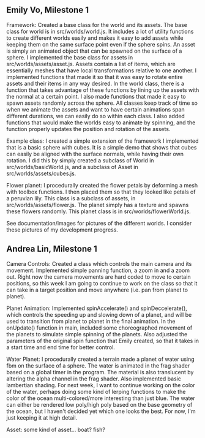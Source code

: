 Emily Vo, Milestone 1
---------------------------------------
Framework: Created a base class for the world and its assets. The base class for world is in src/worlds/world.js. It includes a lot of utility functions to create different worlds easily and makes it easy to add assets while keeping them on the same surface point even if the sphere spins. An asset is simply an animated object that can be spawned on the surface of a sphere. I implemented the base class for assets in src/worlds/assets/asset.js. Assets contain a list of items, which are essentially meshes that have local transformations relative to one another. I implemented functions that made it so that it was easy to rotate entire assets and their items in any way desired. In the world class, there is a function that takes advantage of these functions by lining up the assets with the normal at a certain point. I also made functions that made it easy to spawn assets randomly across the sphere. All classes keep track of time so when we animate the assets and want to have certain animations span different durations, we can easily do so within each class. I also added functions that would make the worlds easy to animate by spinning, and the function properly updates the position and rotation of the assets.

Example class: I created a simple extension of the framework I implemented that is a basic sphere with cubes. It is a simple demo that shows that cubes can easily be aligned with the surface normals, while having their own rotation. I did this by simply created a subclass of World in src/worlds/basicWorld.js, and a subclass of Asset in src/worlds/assets/cubes.js. 

Flower planet: I procedurally created the flower petals by deforming a mesh with toolbox functions. I then placed them so that they looked like petals of a peruvian lily. This class is a subclass of assets, in src/worlds/assets/flower.js. The planet simply has a texture and spawns these flowers randomly. This planet class is in src/worlds/flowerWorld.js.

See documentation/images for pictures of the different worlds. I consider these pictures of my development progress.


Andrea Lin, Milestone 1
---------------------------------------
Camera Controls: Created a class which controls the main camera and its movement. Implemented simple panning function, a zoom in and a zoom out. Right now the camera movements are hard coded to move to certain positions, so this week I am going to continue to work on the class so that it can take in a target position and move anywhere (i.e. pan from planet to planet). 

Planet Animation: Implemented spinAccelerate() and spinDeccelerate(), which controls the speeding up and slowing down of a planet, and will be used to transition from planet to planet in the final animation. In the onUpdate() function in main, included some choreographed movement of the planets to simulate simple spinning of the planets. Also adjusted the parameters of the original spin function that Emily created, so that it takes in a start time and end time for better control. 

Water Planet: I procedurally created a terrain made a planet of water using fbm on the surface of a sphere. The water is animated in the frag shader based on a global timer in the program. The material is also translucent by altering the alpha channel in the frag shader. Also implemented basic lambertian shading. For next week, I want to continue working on the color of the water, perhaps doing some kind of lerping functions to make the color of the ocean multi-colored/more interesting than just blue. The water can either be rendered low poly/high poly based on the base geometry of the ocean, but I haven't decided yet which one looks the best. For now, I'm just keeping it at high detail. 

Asset: some kind of asset... boat? fish? 